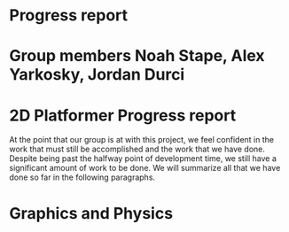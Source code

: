 # Progress report
# Group members Noah Stape, Alex Yarkosky, Jordan Durci

# 2D Platformer Progress report

At the point that our group is at with this project, we feel confident in the work that must still be accomplished and the work that we have done. Despite being past the halfway point of development time, we still have a significant amount of work to be done. We will summarize all that we have done so far in the following paragraphs.

# Graphics and Physics
